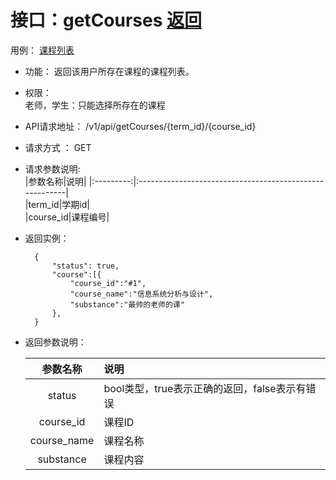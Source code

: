 # 接口：getCourses  [返回](../README.md)
用例： [课程列表](../用例/课程信息.md)

- 功能：
    返回该用户所存在课程的课程列表。  
    
- 权限：    
    老师，学生：只能选择所存在的课程
    
- API请求地址： 
    /v1/api/getCourses/{term_id}/{course_id}

- 请求方式 ：
    GET  

- 请求参数说明:        
    |参数名称|说明|
    |:---------:|:--------------------------------------------------------|    
    |term_id|学期id|      
    |course_id|课程编号| 
    
- 返回实例：

        {
            "status": true,
            "course":[{
                "course_id":"#1",
                "course_name":"信息系统分析与设计",
                "substance":"最帅的老师的课"
            },
        }
  
- 返回参数说明：    
 
  |参数名称|说明|
  |:---------:|:--------------------------------------------------------|      
  |status|bool类型，true表示正确的返回，false表示有错误|
  |course_id|课程ID|
  |course_name|课程名称|
  |substance|课程内容|
  